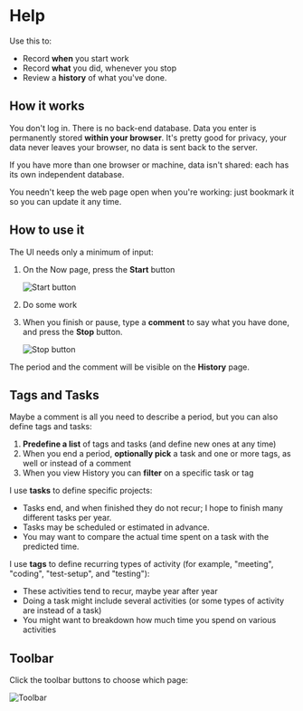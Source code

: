 # Help

Use this to:

- Record **when** you start work
- Record **what** you did, whenever you stop
- Review a **history** of what you've done.

## How it works

You don't log in.
There is no back-end database.
Data you enter is permanently stored **within your browser**.
It's pretty good for privacy, your data never leaves your browser, no data is sent back to the server.

If you have more than one browser or machine, data isn't shared: each has its own independent database.

You needn't keep the web page open when you're working: just bookmark it so you can update it any time.

## How to use it

The UI needs only a minimum of input:

1. On the Now page, press the **Start** button

   ![Start button](start)

1. Do some work
1. When you finish or pause, type a **comment** to say what you have done, and press the **Stop** button.

   ![Stop button](stop)

The period and the comment will be visible on the **History** page.

## Tags and Tasks

Maybe a comment is all you need to describe a period, but you can also define tags and tasks:

1. **Predefine a list** of tags and tasks (and define new ones at any time)
2. When you end a period, **optionally pick** a task and one or more tags, as well or instead of a comment
3. When you view History you can **filter** on a specific task or tag

I use **tasks** to define specific projects:

- Tasks end, and when finished they do not recur; I hope to finish many different tasks per year.
- Tasks may be scheduled or estimated in advance.
- You may want to compare the actual time spent on a task with the predicted time.

I use **tags** to define recurring types of activity (for example, "meeting", "coding", "test-setup", and "testing"):

- These activities tend to recur, maybe year after year
- Doing a task might include several activities (or some types of activity are instead of a task)
- You might want to breakdown how much time you spend on various activities

## Toolbar

Click the toolbar buttons to choose which page:

![Toolbar](toolbar)
